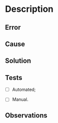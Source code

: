# Description

## Error

<!-- In here try to describe the error that is happening that require this fix.
Try to use less of this => "There is a nil variable that breaks a method, etc..."
Try to use more of this => "In some cases it was not possible to complete the request..." -->

## Cause

<!-- In here try to describe what's the situation that led to error of this fix.
Example: "It's not possible to make the request without the headers..." -->

## Solution

<!-- In here you can be more technical, for some solution can only be explain in that way.
Example: "Adds a default header for when the user does not give one..." -->

## Tests

- [ ] Automated;
<!-- In here you have to check if you are creating automated tests alongside the fix (Required). -->

- [ ] Manual.
<!-- In here you have to check if you made some manual testing after the fix.
If possible, give more information about the manual tests that were made,
which classes, methods, etc. that were tested. -->

## Observations

<!-- In here put any information that you believe is relevant for the understanding or follow up.
Also, this is where you relate a issue with "Resolves #1000" -->

<!-- Learn how to write a great PR description: https://www.pullrequest.com/blog/writing-a-great-pull-request-description/ -->
